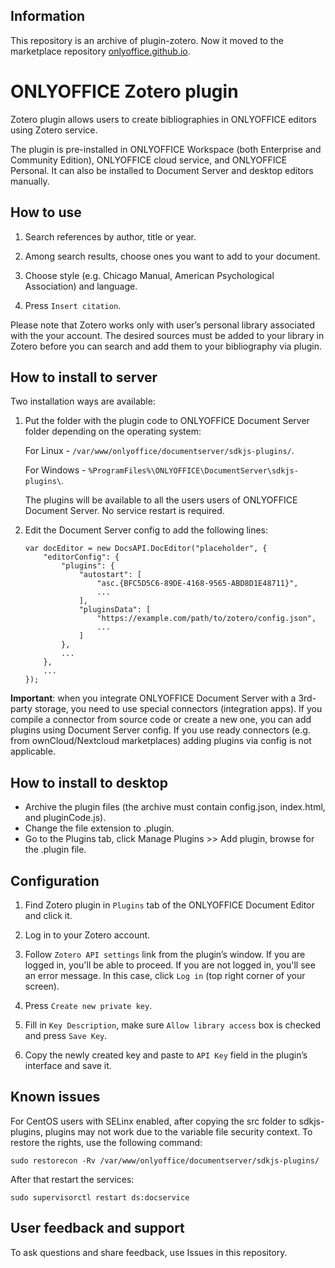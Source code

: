 ## Information

This repository is an archive of plugin-zotero. Now it moved to the marketplace repository [onlyoffice.github.io](https://github.com/ONLYOFFICE/onlyoffice.github.io/tree/master/sdkjs-plugins/content).

# ONLYOFFICE Zotero plugin

Zotero plugin allows users to create bibliographies in ONLYOFFICE editors using Zotero service.

The plugin is pre-installed in ONLYOFFICE Workspace (both Enterprise and Community Edition), ONLYOFFICE cloud service, and ONLYOFFICE Personal. It can also be installed to Document Server and desktop editors manually. 

## How to use

1. Search references by author, title or year.

2. Among search results, choose ones you want to add to your document.

3. Choose style (e.g. Chicago Manual, American Psychological Association) and language.

4. Press `Insert citation`.

Please note that Zotero works only with user’s personal library associated with the your account. The desired sources must be added to your library in Zotero before you can search and add them to your bibliography via plugin.

## How to install to server

Two installation ways are available:

1. Put the folder with the plugin code to ONLYOFFICE Document Server folder depending on the operating system:

    For Linux - `/var/www/onlyoffice/documentserver/sdkjs-plugins/`.

    For Windows - `%ProgramFiles%\ONLYOFFICE\DocumentServer\sdkjs-plugins\`.

    The plugins will be available to all the users users of ONLYOFFICE Document Server.
    No service restart is required.

2. Edit the Document Server config to add the following lines:

    ```
    var docEditor = new DocsAPI.DocEditor("placeholder", {
        "editorConfig": {
            "plugins": {
                "autostart": [
                    "asc.{BFC5D5C6-89DE-4168-9565-ABD8D1E48711}",
                    ...
                ],
                "pluginsData": [
                    "https://example.com/path/to/zotero/config.json",
                    ...
                ]
            },
            ...
        },
        ...
    });
    ```
**Important**: when you integrate ONLYOFFICE Document Server with a 3rd-party storage, you need to use special connectors (integration apps). If you compile a connector from source code or create a new one, you can add plugins using Document Server config. If you use ready connectors (e.g. from ownCloud/Nextcloud marketplaces) adding plugins via config is not applicable.

## How to install to desktop

* Archive the plugin files (the archive must contain config.json, index.html, and pluginCode.js).
* Change the file extension to .plugin.
* Go to the Plugins tab, click Manage Plugins >> Add plugin, browse for the .plugin file.

## Configuration

1. Find Zotero plugin in `Plugins` tab of the ONLYOFFICE Document Editor and click it.

2. Log in to your Zotero account. 

3. Follow `Zotero API settings` link from the plugin’s window. If you are logged in, you'll be able to proceed. If you are not logged in, you'll see an error message. In this case, click `Log in` (top right corner of your screen). 

4. Press `Create new private key`.

5. Fill in `Key Description`, make sure `Allow library access` box is checked and press `Save Key`.

5. Copy the newly created key and paste to `API Key` field in the plugin’s interface and save it. 

## Known issues

For CentOS users with SELinx enabled, after copying the src folder to sdkjs-plugins, plugins may not work due to the variable file security context. To restore the rights, use the following command:

```
sudo restorecon -Rv /var/www/onlyoffice/documentserver/sdkjs-plugins/
```

After that restart the services:

```
sudo supervisorctl restart ds:docservice
```

## User feedback and support

To ask questions and share feedback, use Issues in this repository.
